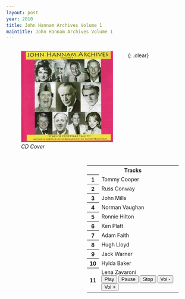 ```yaml
---
layout: post
year: 2010
title: John Hannam Archives Volume 1
maintitle: John Hannam Archives Volume 1
---
```


<figure class="fig1">
<img src="/assets/images/spoken-words/John_hannam.jpg" class="full-width"/>
<figcaption>
<cite>CD Cover</cite>
</figcaption>
</figure>

<figure class="fig2">
<figcaption>
<table>
<tr><th colspan="2" class="h3">Tracks</th></tr>
<tr><th style="width:15px;">1</th><td>Tommy Cooper</td></tr>
<tr><th>2</th><td>Russ Conway</td></tr>
<tr><th>3</th><td>John Mills</td></tr>
<tr><th>4</th><td>Norman Vaughan</td></tr>
<tr><th>5</th><td>Ronnie Hilton</td></tr>
<tr><th>6</th><td>Ken Platt</td></tr>
<tr><th>7</th><td>Adam Faith</td></tr>
<tr><th>8</th><td>Hugh Lloyd</td></tr>
<tr><th>9</th><td>Jack Warner</td></tr>
<tr><th>10</th><td>Hylda Baker</td></tr>
<tr><th>11</th><td>Lena Zavaroni <audio id="player" src="/assets/media/spoken-words/2010 - John Hannam Archives/11 - John Hannam - Lena Zavaroni (1987).mp3"></audio>
<div>
<button onclick="document.getElementById('player').play()">Play</button>
<button onclick="document.getElementById('player').pause()">Pause</button>
<button onclick="document.getElementById('player').pause(); document.getElementById('player').currentTime = 0;">Stop</button>
<button onclick="document.getElementById('player').volume -= 0.1">Vol -</button>
<button onclick="document.getElementById('player').volume += 0.1">Vol +</button>
</div></td></tr>
</table>
</figcaption>
</figure>

<br />{: .clear}

<style>
.fig1 {float:left; width:49%;}

.fig2 {float:right; width:49%;}

figcaption {float:left; width:100%;}

@media only screen and (max-width: 700px) {
.fig1, .fig2 {float:left; width:100%;}
figcaption {float:left; width:100%; margin-bottom: 10px;}
}
</style>








<!--
<div class="audio"><b>Track 11: Lena Zavaroni Interview</b></div>
<div><audio controls controlsList="nodownload">
<source src="11 - John Hannam - Lena Zavaroni (1987).mp3" type="audio/mpeg">
Your browser does not support the audio element.</audio>
</div></div></div></div>

<div class="col s8 offset-s2 m8 pull-m3">
<h2>John Hannam Archives Volume 1</h2>
<h4>2010</h4>

<p class="flow-text">Contains an interview that Lena Zavaroni gave to John Hannam in 1987.</p>
-->
